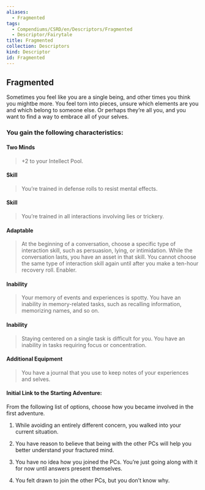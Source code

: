 ```yaml
---
aliases:
  - Fragmented
tags:
  - Compendiums/CSRD/en/Descriptors/Fragmented
  - Descriptor/Fairytale
title: Fragmented
collection: Descriptors
kind: Descriptor
id: Fragmented
---
```

## Fragmented    
Sometimes you feel like you are a single being, and other times you think you mightbe more. You feel torn into pieces, unsure which elements are you and which belong to someone else. Or perhaps they’re all you, and you want to find a way to embrace all of your selves.  
### You gain the following characteristics:  
#### Two Minds  
>+2 to your Intellect Pool.  
#### Skill  
>You’re trained in defense rolls to resist mental effects.  
#### Skill   
>You’re trained in all interactions involving lies or trickery.  
#### Adaptable  
>At the beginning of a conversation, choose a specific type of interaction skill, such as persuasion, lying, or intimidation. While the conversation lasts, you have an asset in that skill. You cannot choose the same type of interaction skill again until after you make a ten-hour recovery roll. Enabler.  
#### Inability   
>Your memory of events and experiences is spotty. You have an inability in memory-related tasks, such as recalling information, memorizing names, and so on.  
#### Inability   
>Staying centered on a single task is difficult for you. You have an inability in tasks requiring focus or concentration.  
#### Additional Equipment   
>You have a journal that you use to keep notes of your experiences and selves.  
#### Initial Link to the Starting Adventure:  
From the following list of options, choose how you became involved in the first adventure.  
1. While avoiding an entirely different concern, you walked into your current situation.  
2. You have reason to believe that being with the other PCs will help you better understand your fractured mind.  
3. You have no idea how you joined the PCs. You’re just going along with it for now until answers present themselves.  
4. You felt drawn to join the other PCs, but you don’t know why.  
  
  
